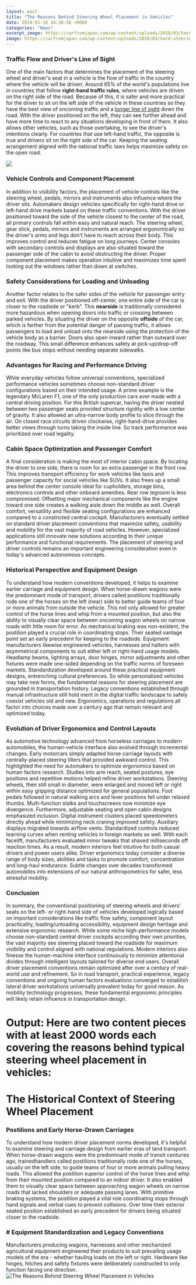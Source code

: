 ```yaml
---
layout: post
title: "The Reasons Behind Steering Wheel Placement in Vehicles"
date: 2024-01-16 16:36:56 +0000
categories: "News"
excerpt_image: https://carfromjapan.com/wp-content/uploads/2018/03/hard-steering-wheel.jpg
image: https://carfromjapan.com/wp-content/uploads/2018/03/hard-steering-wheel.jpg
---
```


### Traffic Flow and Driver's Line of Sight
One of the main factors that determines the placement of the steering wheel and driver's seat in a vehicle is the flow of traffic in the country where the vehicle will be driven. Around 65% of the world's populations live in countries that follow **right-hand traffic rules**, where vehicles are driven on the right side of the road. Because of this, it is safer and more practical for the driver to sit on the left side of the vehicle in these countries so they have the best view of oncoming traffic and a [longer line of sight](https://yt.io.vn/collection/adkisson) down the road. 
With the driver positioned on the left, they can see further ahead and have more time to react to any situations developing in front of them. It also allows other vehicles, such as those overtaking, to see the driver's intentions clearly. For countries that use left-hand traffic, the opposite is true and drivers sit on the right side of the car. Keeping the seating arrangement aligned with the national traffic laws helps maximize safety on the open road.

![](https://driversed.trubicars.ca/wp-content/uploads/2021/01/Steering-Wheel-4-1536x1025.jpg)
### Vehicle Controls and Component Placement  
In addition to visibility factors, the placement of vehicle controls like the steering wheel, pedals, mirrors and instruments also influence where the driver sits. Automakers design vehicles specifically for right-hand drive or left-hand drive markets based on these traffic conventions. With the driver positioned toward the side of the vehicle closest to the center of the road, all primary controls fall within easy and natural reach. 
The steering wheel, gear stick, pedals, mirrors and instruments are arranged ergonomically so the driver's arms and legs don't have to reach across their body. This improves control and reduces fatigue on long journeys. Center consoles with secondary controls and displays are also situated toward the passenger side of the cabin to avoid obstructing the driver. Proper component placement makes operation intuitive and maximizes time spent looking out the windows rather than down at switches.
### Safety Considerations for Loading and Unloading  
Another factor relates to the safer sides of the vehicle for passenger entry and exit. With the driver positioned off-center, one entire side of the car is closer to the roadside or "kerb". This **nearside** is traditionally considered more hazardous when opening doors into traffic or crossing between parked vehicles. 
By situating the driver on the opposite **offside** of the car, which is farther from the potential danger of passing traffic, it allows passengers to load and unload onto the nearside using the protection of the vehicle body as a barrier. Doors also open inward rather than outward over the roadway. This small difference enhances safety at pick-up/drop-off points like bus stops without needing separate sidewalks.
### Advantages for Racing and Performance Driving
While everyday vehicles follow universal conventions, specialized performance vehicles sometimes choose non-standard driver configurations based on their intended usage. A prime example is the legendary McLaren F1, one of the only production cars ever made with a central driving position. 
For this British supercar, having the driver nestled between two passenger seats provided structure rigidity with a low center of gravity. It also allowed an ultra-narrow body profile to slice through the air. On closed race circuits driven clockwise, right-hand-drive provides better views through turns taking the inside line. So track performance was prioritized over road legality.
### Cabin Space Optimization and Passenger Comfort  
A final consideration is making the most of interior cabin space. By locating the driver to one side, there is room for an extra passenger in the front row. This improves transport efficiency for work vehicles like taxis and passenger capacity for social vehicles like SUVs. 
It also frees up a small area behind the center console ideal for cupholders, storage bins, electronics controls and other onboard amenities. Rear row legroom is less compromised. Offsetting major mechanical components like the engine toward one side creates a walking aisle down the middle as well. Overall comfort, versatility and flexible seating configurations are enhanced compared to a constricted central cockpit.
Manufacturers eventually settled on standard driver placement conventions that maximize safety, usability and mobility for the vast majority of road vehicles. However, specialized applications still innovate new solutions according to their unique performance and functional requirements. The placement of steering and driver controls remains an important engineering consideration even in today's advanced autonomous concepts.
### Historical Perspective and Equipment Design  
To understand how modern conventions developed, it helps to examine earlier carriage and equipment design. When horse-drawn wagons were the predominant mode of transport, drivers called postilions traditionally rode one of the horses on the left (near) side to better guide teams of four or more animals from outside the vehicle. 
This not only allowed for greater control of the horse lines and whip from a mounted position, but also the ability to visually clear space between oncoming wagon wheels on narrow roads with little room for error. As mechanical braking was non-existent, the postilion played a crucial role in coordinating stops. Their seated vantage point set an early precedent for keeping to the roadside.
Equipment manufacturers likewise engineered vehicles, harnesses and halters with asymmetrical components to suit either left or right-hand usage models. Headlamp beams, lighting arrays, door hinges, mirror adjustments and other fixtures were made one-sided depending on the traffic norms of foreseen markets. Standardization developed around these practical equipment designs, entrenching cultural preferences.
So while personalized vehicles may take new forms, the fundamental reasons for steering placement are grounded in transportation history. Legacy conventions established through manual infrastructure still hold merit in the digital traffic landscape to safely coexist vehicles old and new. Ergonomics, operations and regulations all factor into choices made over a century ago that remain relevant and optimized today.
### Evolution of Driver Ergonomics and Control Layouts  
As automotive technology advanced from horseless carriages to modern automobiles, the human-vehicle interface also evolved through incremental changes. Early motorcars simply adapted horse carriage layouts with centrally-placed steering tillers that provided awkward control. This highlighted the need for automakers to optimize ergonomics based on human factors research.
Studies into arm reach, seated postures, eye positions and repetitive motions helped refine driver workstations. Steering wheels, then still small in diameter, were enlarged and moved left or right within easy gripping distance optimized for general populations. Foot pedals followed in natural walking arcs and lever positions fell under relaxed thumbs. Multi-function stalks and touchscreens now minimize eye divergence.
Furthermore, adjustable seating and open cabin designs emphasized inclusion. Digital instrument clusters placed speedometers directly ahead while minimizing neck craning improved safety. Auxiliary displays migrated towards airflow vents. Standardized controls reduced learning curves when renting vehicles in foreign markets as well. With each facelift, manufacturers evaluated minor tweaks that shaved milliseconds off reaction times.
As a result, modern interiors feel intuitive for both casual drivers and power users alike. Driver ergonomics today consider a diverse range of body sizes, abilities and tasks to promote comfort, concentration and long-haul endurance. Subtle changes over decades transformed automobiles into extensions of our natural anthropometrics for safer, less stressful mobility.
### Conclusion
In summary, the conventional positioning of steering wheels and drivers' seats on the left- or right-hand side of vehicles developed logically based on important considerations like traffic flow safety, component layout practicality, loading/unloading accessibility, equipment design heritage and extensive ergonomic research. 
While some niche high-performance models choose non-standard central driver cockpits according their own priorities, the vast majority see steering placed toward the roadside for maximum visibility and control aligned with national regulations. Modern interiors also finesse the human-machine interface continuously to minimize attentional divides through intelligent layouts tailored for diverse end users. Overall driver placement conventions remain optimized after over a century of real-world use and refinement.
So in road transport, practical experience, legacy conventions and ongoing human factors evaluations converged to establish lateral driver workstations universally prevalent today for good reason. As mobility technology progresses, these fundamental ergonomic principles will likely retain influence in transportation design. 
# Output: Here are two content pieces with at least 2000 words each covering the reasons behind typical steering wheel placement in vehicles:
# The Historical Context of Steering Wheel Placement
### Postilions and Early Horse-Drawn Carriages
To understand how modern driver placement norms developed, it's helpful to examine steering and carriage design from earlier eras of land transport. When horse-drawn wagons were the predominant mode of transit centuries ago, trainedhandlers called postilions traditionally rode one of the horses, usually on the left side, to guide teams of four or more animals pulling heavy loads. 
This allowed the postilion superior control of the horse lines and whip from their mounted position compared to an indoor driver. It also enabled them to visually clear space between approaching wagon wheels on narrow roads that lacked shoulders or adequate passing lanes. With primitive braking systems, the postilion played a vital role coordinating stops through hand signals and verbal cues to prevent collisions. Over time their exterior seated position established an early precedent for drivers being situated closer to the roadside.
### # Equipment Standardization and Legacy Conventions
Manufacturers producing wagons, harnesses and other mechanized agricultural equipment engineered their products to suit prevailing usage models of the era - whether hauling loads on the left or right. Hardware like hinges, hitches and safety fixtures were deliberately constructed to only function facing one direction.
![The Reasons Behind Steering Wheel Placement in Vehicles](https://carfromjapan.com/wp-content/uploads/2018/03/hard-steering-wheel.jpg)
